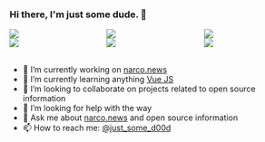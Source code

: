 ### Hi there, I'm just some dude. 👋

<div style="display: grid;grid-template-columns: repeat(3, 1fr);column-gap: 10px;">
<img src="https://img.shields.io/badge/vuejs%20-%2335495e.svg?&style=for-the-badge&logo=vue.js&logoColor=%234FC08D"/>
<img src="https://img.shields.io/badge/javascript%20-%23323330.svg?&style=for-the-badge&logo=javascript&logoColor=%23F7DF1E"/>
<img src="https://img.shields.io/badge/typescript%20-%23007ACC.svg?&style=for-the-badge&logo=typescript&logoColor=white"/>
<img src="https://img.shields.io/badge/python%20-%2314354C.svg?&style=for-the-badge&logo=python&logoColor=white"/>
<img src="https://img.shields.io/badge/AWS%20-%23FF9900.svg?&style=for-the-badge&logo=amazon-aws&logoColor=white"/>
<img src="https://img.shields.io/badge/-Raspberry%20Pi-C51A4A?style=for-the-badge&logo=Raspberry-Pi"/>
</div>

<br />

- 🔭 I’m currently working on [narco.news](https://narco.news)
- 🌱 I’m currently learning anything [Vue JS](https://vuejs.org)
- 👯 I’m looking to collaborate on projects related to open source information
- 🤔 I’m looking for help with the way
- 💬 Ask me about [narco.news](https://narco.news) and open source information
- 📫 How to reach me: [@just_some_d00d](https://twitter.com/just_some_d00d)
